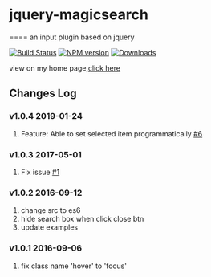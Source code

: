 # jquery-magicsearch

====
an input plugin based on jquery

[![Build Status](https://travis-ci.org/dingyi1993/jquery-magicsearch.svg?branch=master)](https://travis-ci.org/dingyi1993/jquery-magicsearch)
[![NPM version](https://img.shields.io/npm/v/magicsearch.svg)](https://www.npmjs.com/package/magicsearch)
[![Downloads](https://img.shields.io/npm/dt/magicsearch.svg)](https://www.npmjs.com/package/magicsearch)

view on my home page,[click here](https://www.dingyi1993.com/blog/magicsearch)

## Changes Log

### v1.0.4 2019-01-24

1. Feature: Able to set selected item programmatically [#6](https://github.com/dingyi1993/jquery-magicsearch/issues/6)

### v1.0.3 2017-05-01

1. Fix issue [#1](https://github.com/dingyi1993/jquery-magicsearch/issues/1)

### v1.0.2 2016-09-12

1. change src to es6
2. hide search box when click close btn
3. update examples

### v1.0.1 2016-09-06

1. fix class name 'hover' to 'focus'
